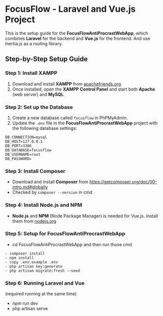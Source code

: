 # FocusFlow - Laravel and Vue.js Project

This is the setup guide for the **FocusFlowAntiProcrastWebApp**, which combines **Laravel** for the backend and **Vue.js** for the frontend. And use Inertia.js as a routing library.

## Step-by-Step Setup Guide

### Step 1: Install XAMPP
1. Download and install **XAMPP** from [apachefriends.org](https://www.apachefriends.org/index.html).
2. Once installed, open the **XAMPP Control Panel** and start both **Apache** (web server) and **MySQL**

### Step 2: Set up the Database
1. Create a new database called `focusflow` in PhPMyAdmin.
2. Update the `.env` file in the **FocusFlowAntiProcrastWebApp** project with the following database settings:
```
DB_CONNECTION=mysql
DB_HOST=127.0.0.1
DB_PORT=3306
DB_DATABASE=focusflow
DB_USERNAME=root
DB_PASSWORD=
```

### Step 3: Install Composer

- Download and install **Composer** from https://getcomposer.org/doc/00-intro.md#globally
- Checked by `composer --version` in cmd

### Step 4: Install Node.js and NPM

- **Node.js** and **NPM** (Node Package Manager) is needed for Vue.js. Install them from [nodejs.org](https://nodejs.org/)
### Step 5: Setup for FocusFlowAntiProcrastWebApp

- cd FocusFlowAntiProcrastWebApp and then run those cmd
```
- composer install
- npm install
- copy .env.example .env
- php artisan key:generate
- php artisan migrate:fresh -—seed
```


### Step 6: Running Laravel and Vue 

(required running at the same time)
- npm run dev
- php artisan serve

